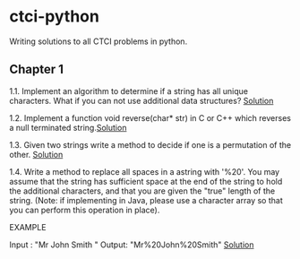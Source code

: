 ctci-python
===========

Writing solutions to all CTCI problems in python.

Chapter 1
---------

1.1. Implement an algorithm to determine if a string has all unique characters. What if you can not use additional data structures? [Solution](https://github.com/maybeiambatman/ctci-python/blob/master/chapter-1/problem_1_1.py)

1.2. Implement a function void reverse(char* str) in C or C++ which reverses a null terminated string.[Solution](https://github.com/maybeiambatman/ctci-python/blob/master/chapter-1/problem_1_2.py)

1.3. Given two strings write a method to decide if one is a permutation of the other. [Solution](https://github.com/maybeiambatman/ctci-python/blob/master/chapter-1/problem_1_3.py)

1.4. Write a method to replace all spaces in a astring with '%20'. You may assume that the string has sufficient space at the end of the string to hold the additional characters, and that you are given the "true" length of the string. (Note: if implementing in Java, please use a character array so that you can perform this operation in place).

EXAMPLE

Input : "Mr John Smith    "
Output: "Mr%20John%20Smith"
[Solution](https://github.com/maybeiambatman/ctci-python/blob/master/chapter-1/problem_1_4.py)